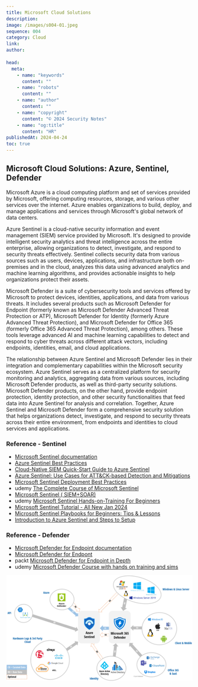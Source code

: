 ```yaml
---
title: Microsoft Cloud Solutions
description:
image: /images/s004-01.jpeg
sequence: 004
category: Cloud
link:
author:

head:
  meta:
    - name: "keywords"
      content: ""
    - name: "robots"
      content: ""
    - name: "author"
      content: ""
    - name: "copyright"
      content: "© 2024 Security Notes"
    - name: "og:title"
      content: "HR"
publishedAt: 2024-04-24
toc: true
---
```


## Microsoft Cloud Solutions: Azure, Sentinel, Defender

Microsoft Azure is a cloud computing platform and set of services provided by Microsoft, offering computing resources, storage, and various other services over the internet. Azure enables organizations to build, deploy, and manage applications and services through Microsoft's global network of data centers.

Azure Sentinel is a cloud-native security information and event management (SIEM) service provided by Microsoft. It's designed to provide intelligent security analytics and threat intelligence across the entire enterprise, allowing organizations to detect, investigate, and respond to security threats effectively. Sentinel collects security data from various sources such as users, devices, applications, and infrastructure both on-premises and in the cloud, analyzes this data using advanced analytics and machine learning algorithms, and provides actionable insights to help organizations protect their assets.

Microsoft Defender is a suite of cybersecurity tools and services offered by Microsoft to protect devices, identities, applications, and data from various threats. It includes several products such as Microsoft Defender for Endpoint (formerly known as Microsoft Defender Advanced Threat Protection or ATP), Microsoft Defender for Identity (formerly Azure Advanced Threat Protection), and Microsoft Defender for Office 365 (formerly Office 365 Advanced Threat Protection), among others. These tools leverage advanced AI and machine learning capabilities to detect and respond to cyber threats across different attack vectors, including endpoints, identities, email, and cloud applications.

The relationship between Azure Sentinel and Microsoft Defender lies in their integration and complementary capabilities within the Microsoft security ecosystem. Azure Sentinel serves as a centralized platform for security monitoring and analytics, aggregating data from various sources, including Microsoft Defender products, as well as third-party security solutions. Microsoft Defender products, on the other hand, provide endpoint protection, identity protection, and other security functionalities that feed data into Azure Sentinel for analysis and correlation. Together, Azure Sentinel and Microsoft Defender form a comprehensive security solution that helps organizations detect, investigate, and respond to security threats across their entire environment, from endpoints and identities to cloud services and applications.

### Reference - Sentinel

- <a href="https://learn.microsoft.com/en-us/azure/sentinel/">Microsoft Sentinel documentation</a>
- <a href="https://www.microsoft.com/en-us/security/blog/wp-content/uploads/2020/07/Azure-Sentinel-whitepaper.pdf">Azure Sentinel Best Practices</a>
- <a href="https://www.sharpersoftware.com/whitepapers/Azure-Sentinel-Guide.pdf">Cloud-Native SIEM Quick-Start Guide to Azure Sentinel</a>
- <a href="https://dragonadvancetech.com/files/DATCAzureSentinelUseCases.pdf">Azure Sentinel: Use Cases for ATT&CK-based Detection and Mitigations</a>
- <a href="https://i.crn.com/sites/default/files/ckfinderimages/userfiles/images/crn/custom/2022/03518_BlueVoyant_07-2022_MS_Sentinel_Deployment_Best_Practices.pdf">Microsoft Sentinel Deployment Best Practices</a>
- udemy <a href="https://www.udemy.com/course/microsoft-sentinel-course/?utm_source=adwords&utm_medium=udemyads&utm_campaign=DSA_Catchall_la.EN_cc.ROW&utm_content=deal4584&utm_term=_._ag_88010211481_._ad_535397282061_._kw__._de_c_._dm__._pl__._ti_dsa-40190050469_._li_9040285_._pd__._&matchtype=&gad_source=1&gclid=CjwKCAjwuJ2xBhA3EiwAMVjkVAw0gMrKMEfjlMb8yxLpNFCvMEGszN3Bfdhut1qEZrpsQRZ7ATrRbBoCHQYQAvD_BwE&couponCode=2021PM20">The Complete Course of Microsoft Sentinel</a>
- <a href="https://cybersecurity.cz/data/Microsoft_Fait.pdf">Microsoft Sentinel ( SIEM+SOAR)</a>
- udemy <a href="https://www.udemy.com/course/microsoft-sentinel-hands-on-training-for-beginners/">Microsoft Sentinel Hands-on-Training For Beginners</a>
- <a href="https://www.youtube.com/watch?v=sPpcWTDmKUU">Microsoft Sentinel Tutorial - All New Jan 2024</a>
- <a href="https://www.ais.com/microsoft-sentinel-playbooks-for-beginners-tips-lessons/">Microsoft Sentinel Playbooks for Beginners: Tips & Lessons</a>
- <a href="https://k21academy.com/microsoft-azure/az-500/sentinel/">Introduction to Azure Sentinel and Steps to Setup</a>

### Reference - Defender

- <a href="https://learn.microsoft.com/en-us/microsoft-365/security/defender-endpoint/?view=o365-worldwide">Microsoft Defender for Endpoint documentation</a>
- <a href="https://advdownload.advantech.com/productfile/PIS/Microsoft%20Defender%20For%20Endpoint%20(Plan2)/file/Microsoft-Defender-for-Endpoint-Overview20220517152129.pdf">Microsoft Defender for Endpont</a>
- packt <a href="http://cdn.ttgtmedia.com/rms/editorial/bookshelf-microsoftdefenderforendpointindepth-excerpt.pdf">Microsoft Defender for Endpoint in Depth</a>
- udemy <a href="https://www.udemy.com/course/microsoft-defender-course-with-hands-on-training-and-sims/?utm_source=adwords&utm_medium=udemyads&utm_campaign=LongTail_la.EN_cc.ROW&utm_content=deal4584&utm_term=_._ag_77879423894_._ad_535397245857_._kw__._de_c_._dm__._pl__._ti_dsa-1007766171032_._li_9040285_._pd__._&matchtype=&gad_source=1&gclid=CjwKCAjwuJ2xBhA3EiwAMVjkVCyK9A9LFPRb5DN4edpz_-koiR4e_jLurRvP7XaTOPfGWEljydzHCxoCQ1YQAvD_BwE">Microsoft Defender Course with hands on training and sims</a>

![s004-01.jpeg](/images/s004-01.jpeg)
